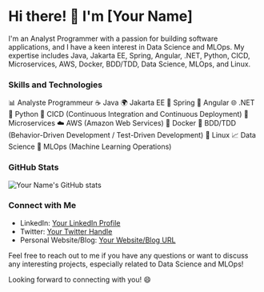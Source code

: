 # Hi there! 👋 I'm [Your Name]

I'm an Analyst Programmer with a passion for building software applications, and I have a keen interest in Data Science and MLOps. My expertise includes Java, Jakarta EE, Spring, Angular, .NET, Python, CICD, Microservices, AWS, Docker, BDD/TDD, Data Science, MLOps, and Linux.

### Skills and Technologies

📊 Analyste Programmeur
☕ Java
🌍 Jakarta EE
🌱 Spring
🔷 Angular
🌐 .NET
🐍 Python
🔄 CICD (Continuous Integration and Continuous Deployment)
🧩 Microservices
☁️ AWS (Amazon Web Services)
🐳 Docker
🧪 BDD/TDD (Behavior-Driven Development / Test-Driven Development)
🐧 Linux
📈 Data Science
🚀 MLOps (Machine Learning Operations)

### GitHub Stats

![Your Name's GitHub stats](https://github-readme-stats.vercel.app/api?username=your-github-username&show_icons=true&hide=prs,issues,contribs)

### Connect with Me

- LinkedIn: [Your LinkedIn Profile](https://www.linkedin.com/in/your-linkedin-profile)
- Twitter: [Your Twitter Handle](https://twitter.com/your-twitter-handle)
- Personal Website/Blog: [Your Website/Blog URL](https://www.your-website-url.com)

Feel free to reach out to me if you have any questions or want to discuss any interesting projects, especially related to Data Science and MLOps!

Looking forward to connecting with you! 😄
